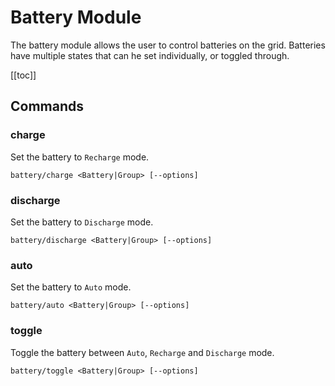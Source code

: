 # Battery Module
<!-- [< Modules](../Modules.md) -->

The battery module allows the user to control batteries on the grid.  Batteries have multiple states that can he set individually, or toggled through.

[[toc]]

## Commands

### charge
Set the battery to `Recharge` mode.

```
battery/charge <Battery|Group> [--options]
```

### discharge
Set the battery to `Discharge` mode.

```
battery/discharge <Battery|Group> [--options]
```

### auto
Set the battery to `Auto` mode.

```
battery/auto <Battery|Group> [--options]
```

### toggle
Toggle the battery between `Auto`, `Recharge` and `Discharge` mode.

```
battery/toggle <Battery|Group> [--options]
```


